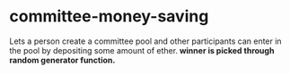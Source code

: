 # committee-money-saving
Lets a person create a committee pool and other participants can enter in the pool by depositing some amount of ether.<b/> winner is picked through random generator function.
